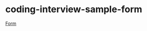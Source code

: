 # coding-interview-sample-form

[Form](https://akira-matsumoto-ss.github.io/coding-interview-sample-form/form.html)
